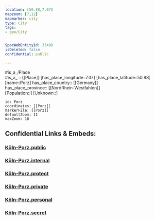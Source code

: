 ```yaml
---
location: [50.88,7.07] 
mapzoom: [7,12] 
mapmarker: city 
type: City
tags:
- geo/City


SpocWebEntityId: 33489
isDeleted: false
confidential: public

---
```

#is_a_/Place  
#is_a_ :: [[Place]] 
[has_place_longitude::7.07] 
[has_place_latitude::50.88] 
[name::Porz] 
has_place_country:: [[Germany]]  
has_place_province:: [[NordRhein-Westfahlen]]  
[Population::] 
[Unknown::] 


```leaflet
id: Porz
coordinates: [[Porz]] 
markerFile: [[Porz]] 
defaultZoom: 11 
maxZoom: 18
```


## Confidential Links & Embeds: 

### [Köln-Porz.public](/_public/\Earth\Continent\Europe\Europe~Central\Germany\Germany~West\Nordrhein-Westfalen\counties~NW\KölnKöln-Porz.public.md) 

### [Köln-Porz.internal](/_internal/\Earth\Continent\Europe\Europe~Central\Germany\Germany~West\Nordrhein-Westfalen\counties~NW\KölnKöln-Porz.internal.md) 

### [Köln-Porz.protect](/_protect/\Earth\Continent\Europe\Europe~Central\Germany\Germany~West\Nordrhein-Westfalen\counties~NW\KölnKöln-Porz.protect.md) 

### [Köln-Porz.private](/_private/\Earth\Continent\Europe\Europe~Central\Germany\Germany~West\Nordrhein-Westfalen\counties~NW\KölnKöln-Porz.private.md) 

### [Köln-Porz.personal](/_personal/\Earth\Continent\Europe\Europe~Central\Germany\Germany~West\Nordrhein-Westfalen\counties~NW\KölnKöln-Porz.personal.md) 

### [Köln-Porz.secret](/_secret/\Earth\Continent\Europe\Europe~Central\Germany\Germany~West\Nordrhein-Westfalen\counties~NW\KölnKöln-Porz.secret.md)

